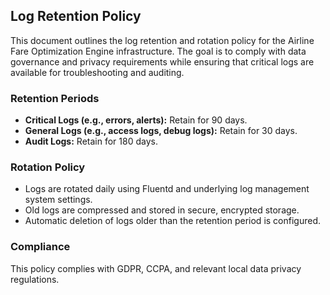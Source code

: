 ## Log Retention Policy
This document outlines the log retention and rotation policy for the Airline Fare Optimization Engine infrastructure. The goal is to comply with data governance and privacy requirements while ensuring that critical logs are available for troubleshooting and auditing.

### Retention Periods
- **Critical Logs (e.g., errors, alerts):** Retain for 90 days.
- **General Logs (e.g., access logs, debug logs):** Retain for 30 days.
- **Audit Logs:** Retain for 180 days.

### Rotation Policy
- Logs are rotated daily using Fluentd and underlying log management system settings.
- Old logs are compressed and stored in secure, encrypted storage.
- Automatic deletion of logs older than the retention period is configured.

### Compliance
This policy complies with GDPR, CCPA, and relevant local data privacy regulations.
